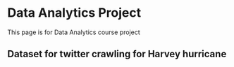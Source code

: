 # Data Analytics Project

This page is for Data Analytics course project

## Dataset for twitter crawling for Harvey hurricane





